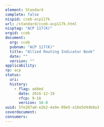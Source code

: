 ```yaml
---
element: Standard
complete: false
nispid: cceb-acp117k
url: /standard/cceb-acp117k.html
nisptag: "ACP 117(K)"
orgid: cceb
document:
  org: cceb
  pubnum: "ACP 117(K)"
  title: "Allied Routing Indicator Book"
  date: ""
  version: ""
applicability:
rp: acp
status:
  uri: 
  history: 
    - flag: added
      date: 2016-12-19
      rfcp: 9-16
      version: 10.0
uuid: 5fe287a0-e2b2-4a9e-99e5-a16e5d44b8a3
coverdocument:
consumers:
---
```

